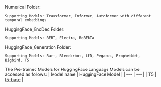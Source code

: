 
Numerical Folder:

	Supporting Models: Transformer, Informer, Autoformer with different temporal embeddings

HuggingFace_EncDec Folder:

	Supporting Models: BERT, Electra, RoBERTa

HuggingFace_Generation Folder:

	Supporting Models: Bart, Blenderbot, LED, Pegasus, ProphetNet, Bigbird, T5


The Pre-trained Models for HuggingFace Language Models can be accessed as follows:
| Model name | HuggingFace Model |
| --- | --- |
| T5           | [t5-base](https://huggingface.co/t5-base)                                             |
